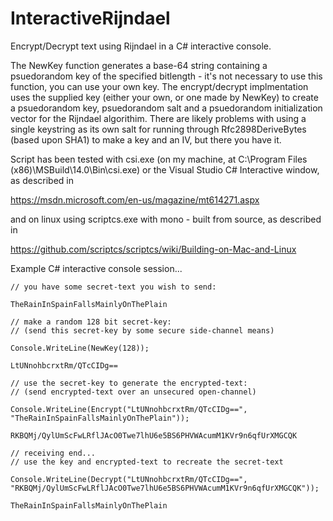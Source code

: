 # InteractiveRijndael
Encrypt/Decrypt text using Rijndael in a C# interactive console.

The NewKey function generates a base-64 string containing a psuedorandom key of the specified bitlength - it's not necessary to use this function, you can use your own key. The encrypt/decrypt implmentation uses the supplied key (either your own, or one made by NewKey) to create a psuedorandom key, psuedorandom salt and a psuedorandom initialization vector for the Rijndael algorithim. There are likely problems with using a single keystring as its own salt for running through Rfc2898DeriveBytes (based upon SHA1) to make a key and an IV, but there you have it.

Script has been tested with csi.exe (on my machine, at C:\Program Files (x86)\MSBuild\14.0\Bin\csi.exe) or the Visual Studio C# Interactive window, as described in

https://msdn.microsoft.com/en-us/magazine/mt614271.aspx

and on linux using scriptcs.exe with mono - built from source, as described in

https://github.com/scriptcs/scriptcs/wiki/Building-on-Mac-and-Linux

Example C# interactive console session...

```// sending end...
// you have some secret-text you wish to send:

TheRainInSpainFallsMainlyOnThePlain

// make a random 128 bit secret-key:
// (send this secret-key by some secure side-channel means)

Console.WriteLine(NewKey(128));

LtUNnohbcrxtRm/QTcCIDg==

// use the secret-key to generate the encrypted-text:
// (send encrypted-text over an unsecured open-channel)

Console.WriteLine(Encrypt("LtUNnohbcrxtRm/QTcCIDg==", "TheRainInSpainFallsMainlyOnThePlain"));

RKBQMj/QylUmScFwLRflJAcO0Twe7lhU6e5BS6PHVWAcumM1KVr9n6qfUrXMGCQK

// receiving end...
// use the key and encrypted-text to recreate the secret-text

Console.WriteLine(Decrypt("LtUNnohbcrxtRm/QTcCIDg==", "RKBQMj/QylUmScFwLRflJAcO0Twe7lhU6e5BS6PHVWAcumM1KVr9n6qfUrXMGCQK"));

TheRainInSpainFallsMainlyOnThePlain
```
